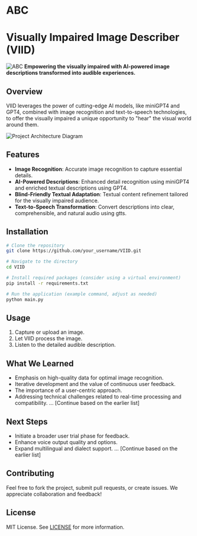# ABC
# Visually Impaired Image Describer (VIID)
![ABC](https://github.com/5418XR/ABC/assets/72371666/1cce9d2c-5b21-4f2d-9678-942a4f409131)
**Empowering the visually impaired with AI-powered image descriptions transformed into audible experiences.**

## Overview

VIID leverages the power of cutting-edge AI models, like miniGPT4 and GPT4, combined with image recognition and text-to-speech technologies, to offer the visually impaired a unique opportunity to "hear" the visual world around them.

![Project Architecture Diagram](link_to_your_diagram_image)

## Features

- **Image Recognition**: Accurate image recognition to capture essential details.
- **AI-Powered Descriptions**: Enhanced detail recognition using miniGPT4 and enriched textual descriptions using GPT4.
- **Blind-Friendly Textual Adaptation**: Textual content refinement tailored for the visually impaired audience.
- **Text-to-Speech Transformation**: Convert descriptions into clear, comprehensible, and natural audio using gtts.

## Installation

```bash
# Clone the repository
git clone https://github.com/your_username/VIID.git

# Navigate to the directory
cd VIID

# Install required packages (consider using a virtual environment)
pip install -r requirements.txt

# Run the application (example command, adjust as needed)
python main.py
```

## Usage

1. Capture or upload an image.
2. Let VIID process the image.
3. Listen to the detailed audible description.

## What We Learned

- Emphasis on high-quality data for optimal image recognition.
- Iterative development and the value of continuous user feedback.
- The importance of a user-centric approach.
- Addressing technical challenges related to real-time processing and compatibility.
... [Continue based on the earlier list]

## Next Steps

- Initiate a broader user trial phase for feedback.
- Enhance voice output quality and options.
- Expand multilingual and dialect support.
... [Continue based on the earlier list]

## Contributing

Feel free to fork the project, submit pull requests, or create issues. We appreciate collaboration and feedback!

## License

MIT License. See [LICENSE](LICENSE) for more information.
